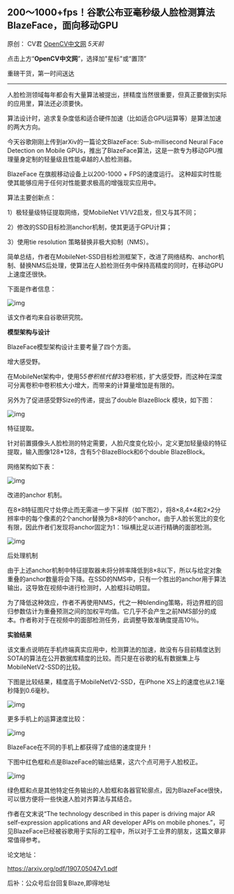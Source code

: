## 200～1000+fps！谷歌公布亚毫秒级人脸检测算法BlazeFace，面向移动GPU

原创： CV君 [OpenCV中文网](javascript:void(0);) *5天前*

点击上方“**OpenCV中文网**”，选择加"星标"或“置顶”

重磅干货，第一时间送达

------



人脸检测领域每年都会有大量算法被提出，拼精度当然很重要，但真正要做到实际的应用里，算法还必须要快。



算法设计时，追求复杂度低和适合硬件加速（比如适合GPU运算等）是算法加速的两大方向。



今天谷歌刚刚上传到arXiv的一篇论文BlazeFace: Sub-millisecond Neural Face Detection on Mobile GPUs，推出了BlazeFace算法，这是一款专为移动GPU推理量身定制的轻量级且性能卓越的人脸检测器。



BlazeFace 在旗舰移动设备上以200-1000 + FPS的速度运行。 这种超实时性能使其能够应用于任何对性能要求极高的增强现实应用中。



算法主要创新点：

1）极轻量级特征提取网络，受MobileNet V1/V2启发，但又与其不同；

2）修改的SSD目标检测anchor机制，使其更适于GPU计算；

3）使用tie resolution 策略替换非极大抑制（NMS）。



简单总结，作者在MobileNet-SSD目标检测框架下，改进了网络结构、anchor机制、替换NMS后处理，使算法在人脸检测任务中保持高精度的同时，在移动GPU上速度还很快。



下面是作者信息：



![img](https://mmbiz.qpic.cn/mmbiz_png/0ic75eZIUNXM3F5cdZh7JMaSBXW57SvghfWb4hG6NxUd1vUOuFH9TZGFwffLVHCOHkvmcoF6annoWtsRZhX092Q/640?wx_fmt=png&tp=webp&wxfrom=5&wx_lazy=1&wx_co=1)



该文作者均来自谷歌研究院。



**模型架构与设计**



BlazeFace模型架构设计主要考量了四个方面。



增大感受野。

在MobileNet架构中，使用5*5卷积核代替3*3卷积核，扩大感受野，而这种在深度可分离卷积中卷积核大小增大，而带来的计算量增加是有限的。

另外为了促进感受野Size的传递，提出了double BlazeBlock 模块，如下图：



![img](https://mmbiz.qpic.cn/mmbiz_png/0ic75eZIUNXM3F5cdZh7JMaSBXW57SvghhM7QMxWDEHI6icIficcRZibxibYYMV0eoESeYibaXqwEdNv2PZ7vOjYpxaQ/640?wx_fmt=png&tp=webp&wxfrom=5&wx_lazy=1&wx_co=1)



特征提取。

针对前置摄像头人脸检测的特定需要，人脸尺度变化较小，定义更加轻量级的特征提取，输入图像128*128，含有5个BlazeBlock和6个double BlazeBlock。

网络架构如下表：

![img](https://mmbiz.qpic.cn/mmbiz_png/0ic75eZIUNXM3F5cdZh7JMaSBXW57SvghQrnJ5SnWI78nTsK22fiahXMqcLLUQreTKyeFlw9yqDpBJTUCr09jrLA/640?wx_fmt=png&tp=webp&wxfrom=5&wx_lazy=1&wx_co=1)



改进的anchor 机制。

在8×8特征图尺寸处停止而无需进一步下采样（如下图2），将8×8,4×4和2×2分辨率中的每个像素的2个anchor替换为8×8的6个anchor。由于人脸长宽比的变化有限，因此作者们发现将anchor固定为1：1纵横比足以进行精确的面部检测。



![img](https://mmbiz.qpic.cn/mmbiz_png/0ic75eZIUNXM3F5cdZh7JMaSBXW57SvghEegicCHA0jAFcRRF1BCycyGib02IkiaveIqhMfKo6ib1CjmH4h4qQbicyicQ/640?wx_fmt=png&tp=webp&wxfrom=5&wx_lazy=1&wx_co=1)

后处理机制

由于上述anchor机制中特征提取器未将分辨率降低到8×8以下，所以与给定对象重叠的anchor数量将会下降。在SSD的NMS中，只有一个胜出的anchor用于算法输出，这导致在视频中进行检测时，人脸框抖动明显。

为了降低这种效应，作者不再使用NMS，代之一种blending策略，将边界框的回归参数估计为重叠预测之间的加权平均值。它几乎不会产生之前NMS部分的成本。作者称对于在视频中的面部检测任务，此调整导致准确度提高10％。





**实验结果**



该文重点说明在手机终端真实应用中，检测算法的加速，故没有与目前精度达到SOTA的算法在公开数据库精度的比较。而只是在谷歌的私有数据集上与MobileNetV2-SSD的比较。



下图是比较结果，精度高于MobileNetV2-SSD，在iPhone XS上的速度也从2.1毫秒降到0.6毫秒。

![img](https://mmbiz.qpic.cn/mmbiz_png/0ic75eZIUNXM3F5cdZh7JMaSBXW57SvghibobvFT8lYLTn7cUv6dxToFXsSs5Jvv1WHtN2nPG3BVABpYBWvxr9aQ/640?wx_fmt=png&tp=webp&wxfrom=5&wx_lazy=1&wx_co=1)



更多手机上的运算速度比较：



![img](https://mmbiz.qpic.cn/mmbiz_png/0ic75eZIUNXM3F5cdZh7JMaSBXW57SvghFa0vuBvP9YcBMBp5LTAySDtW0n6xu5r3ZxVB0uomjFh5LgkaNXV4Yw/640?wx_fmt=png&tp=webp&wxfrom=5&wx_lazy=1&wx_co=1)



BlazeFace在不同的手机上都获得了成倍的速度提升！



下图中红色框和点是BlazeFace的输出结果，这六个点可用于人脸校正。

![img](https://mmbiz.qpic.cn/mmbiz_png/0ic75eZIUNXM3F5cdZh7JMaSBXW57SvghaYvu2ZtQE9GiaU6r2wDqbeJ6CPmlpyQxLx9qFiaj8EHaZwRKGPcCKEdQ/640?wx_fmt=png&tp=webp&wxfrom=5&wx_lazy=1&wx_co=1)

绿色框和点是其他特定任务输出的人脸框和各器官轮廓点，因为BlazeFace很快，可以很方便将一些快速人脸对齐算法与其结合。



作者在文末说“The technology described in this paper is driving major AR self-expression applications and AR developer APIs on mobile phones.”，可见BlazeFace已经被谷歌用于实际的工程中，所以对于工业界的朋友，这篇文章非常值得参考。



论文地址：

https://arxiv.org/pdf/1907.05047v1.pdf

后补：公众号后台回复Blaze,即得地址